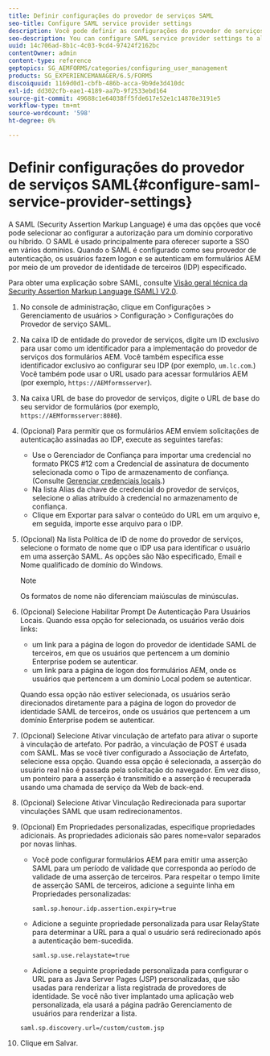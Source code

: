 ```yaml
---
title: Definir configurações do provedor de serviços SAML
seo-title: Configure SAML service provider settings
description: Você pode definir as configurações do provedor de serviços SAML para permitir que os usuários façam logon e se autentiquem em formulários AEM por meio de um provedor de identidade de terceiros (IDP) especificado.
seo-description: You can configure SAML service provider settings to allow users to login and authenticate to AEM forms via a specified third-party identity provider (IDP).
uuid: 14c706ad-8b1c-4c03-9cd4-97424f2162bc
contentOwner: admin
content-type: reference
geptopics: SG_AEMFORMS/categories/configuring_user_management
products: SG_EXPERIENCEMANAGER/6.5/FORMS
discoiquuid: 1169d0d1-cbfb-486b-acca-9b9de3d410dc
exl-id: dd302cfb-eae1-4189-aa7b-9f2533ebd164
source-git-commit: 49688c1e64038ff5fde617e52e1c14878e3191e5
workflow-type: tm+mt
source-wordcount: '598'
ht-degree: 0%

---
```


# Definir configurações do provedor de serviços SAML{#configure-saml-service-provider-settings}

A SAML (Security Assertion Markup Language) é uma das opções que você pode selecionar ao configurar a autorização para um domínio corporativo ou híbrido. O SAML é usado principalmente para oferecer suporte a SSO em vários domínios. Quando o SAML é configurado como seu provedor de autenticação, os usuários fazem logon e se autenticam em formulários AEM por meio de um provedor de identidade de terceiros (IDP) especificado.

Para obter uma explicação sobre SAML, consulte [Visão geral técnica da Security Assertion Markup Language (SAML) V2.0](https://www.oasis-open.org/committees/download.php/20645/sstc-saml-tech-overview-2%200-draft-10.pdf).

1. No console de administração, clique em Configurações > Gerenciamento de usuários > Configuração > Configurações do Provedor de serviço SAML.
1. Na caixa ID de entidade do provedor de serviços, digite um ID exclusivo para usar como um identificador para a implementação do provedor de serviços dos formulários AEM. Você também especifica esse identificador exclusivo ao configurar seu IDP (por exemplo, `um.lc.com`.) Você também pode usar o URL usado para acessar formulários AEM (por exemplo, `https://AEMformsserver`).
1. Na caixa URL de base do provedor de serviços, digite o URL de base do seu servidor de formulários (por exemplo, `https://AEMformsserver:8080`).
1. (Opcional) Para permitir que os formulários AEM enviem solicitações de autenticação assinadas ao IDP, execute as seguintes tarefas:

   * Use o Gerenciador de Confiança para importar uma credencial no formato PKCS #12 com a Credencial de assinatura de documento selecionada como o Tipo de armazenamento de confiança. (Consulte [Gerenciar credenciais locais](/help/forms/using/admin-help/local-credentials.md#managing-local-credentials).)
   * Na lista Alias da chave de credencial do provedor de serviços, selecione o alias atribuído à credencial no armazenamento de confiança.
   * Clique em Exportar para salvar o conteúdo do URL em um arquivo e, em seguida, importe esse arquivo para o IDP.

1. (Opcional) Na lista Política de ID de nome do provedor de serviços, selecione o formato de nome que o IDP usa para identificar o usuário em uma asserção SAML. As opções são Não especificado, Email e Nome qualificado de domínio do Windows.

   >[!NOTE]
   >
   >Os formatos de nome não diferenciam maiúsculas de minúsculas.

1. (Opcional) Selecione Habilitar Prompt De Autenticação Para Usuários Locais. Quando essa opção for selecionada, os usuários verão dois links:

   * um link para a página de logon do provedor de identidade SAML de terceiros, em que os usuários que pertencem a um domínio Enterprise podem se autenticar.
   * um link para a página de logon dos formulários AEM, onde os usuários que pertencem a um domínio Local podem se autenticar.

   Quando essa opção não estiver selecionada, os usuários serão direcionados diretamente para a página de logon do provedor de identidade SAML de terceiros, onde os usuários que pertencem a um domínio Enterprise podem se autenticar.

1. (Opcional) Selecione Ativar vinculação de artefato para ativar o suporte à vinculação de artefato. Por padrão, a vinculação de POST é usada com SAML. Mas se você tiver configurado a Associação de Artefato, selecione essa opção. Quando essa opção é selecionada, a asserção do usuário real não é passada pela solicitação do navegador. Em vez disso, um ponteiro para a asserção é transmitido e a asserção é recuperada usando uma chamada de serviço da Web de back-end.
1. (Opcional) Selecione Ativar Vinculação Redirecionada para suportar vinculações SAML que usam redirecionamentos.
1. (Opcional) Em Propriedades personalizadas, especifique propriedades adicionais. As propriedades adicionais são pares nome=valor separados por novas linhas.

   * Você pode configurar formulários AEM para emitir uma asserção SAML para um período de validade que corresponda ao período de validade de uma asserção de terceiros. Para respeitar o tempo limite de asserção SAML de terceiros, adicione a seguinte linha em Propriedades personalizadas:

     `saml.sp.honour.idp.assertion.expiry=true`

   * Adicione a seguinte propriedade personalizada para usar RelayState para determinar a URL para a qual o usuário será redirecionado após a autenticação bem-sucedida.

     `saml.sp.use.relaystate=true`

   * Adicione a seguinte propriedade personalizada para configurar o URL para as Java Server Pages (JSP) personalizadas, que são usadas para renderizar a lista registrada de provedores de identidade. Se você não tiver implantado uma aplicação web personalizada, ela usará a página padrão Gerenciamento de usuários para renderizar a lista.

   `saml.sp.discovery.url=/custom/custom.jsp`

1. Clique em Salvar.
